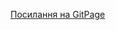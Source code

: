 [Посилання на GitPage](https://nastiachooo.github.io/1-front-end/students/chuprey_anastasiya/home_work_20/src/index.html)
